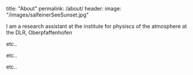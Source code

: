 title: "About"
permalink: /about/
header: 
    image: "/images/salfeinerSeeSunset.jpg"

I am a research assistant at the institute for physiscs of the atmosphere at the DLR, Oberpfaffenhofen

etc..

etc..

etc..